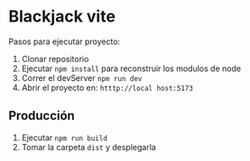 # Blackjack vite


Pasos para ejecutar proyecto:

1. Clonar repositorio
2. Ejecutar ```npm install``` para reconstruir los modulos de node
3. Correr el devServer ```npm run dev```
4. Abrir el proyecto en: ``` htttp://local host:5173 ```

## Producción

1. Ejecutar ```npm run build```
2. Tomar la carpeta ```dist``` y desplegarla